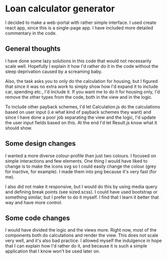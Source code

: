 # Loan calculator generator

I decided to make a web-portal with rather simple interface. I used create react app,
since this is a single-page app.
I have included more detailed commentary in the code.

## General thoughts

I have done some lazy solutions in this code that would not necessarily scale well.
Hopefully I explain it how I'd rather do it in the code without the sleep deprivation caused by
a screaming baby.

Also, the task asks you to only do the calculation for housing, but I figured that since it was
no extra work to simply show how I'd expand it to include car, spending etc., I'd include it.
If you want me to do it for housing only, I'd remove the other types from the code, both in the view and
in the logic.

To include other payback schemes, I'd let Calculation.js do the calculations based on user input (i.e what kind of payback schemes they want) and since I have done a poor job separating the view and the logic, I'd update the user input fields based on this. At the end I'd let Result.js know what it should show.

## Some design changes

I wanted a more diverse colour-profile than just two colours. I focused on simple interactions and
few elements. One thing I would have liked to change is to make the icons svg so I could easily
change the colour (grey for inactive, for example). I made them into png because it's very fast (for me).

I also did not make it responsive, but I would do this by using media query and defining break points (see sized.scss). I could have used bootstrap or something similar, but I prefer to do it myself. I find that I learn
it better that way and have more control.

## Some code changes

I would have divided the logic and the views more. Right now, most of the components both do calculations
and render the view. This does not scale very well, and it's also bad practice. I allowed myself the
indulgence in hope that I can explain how I'd rather do it, and because it is such a simple application
that I know won't be used later on.

